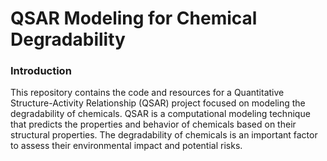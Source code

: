 # QSAR Modeling for Chemical Degradability

### Introduction
This repository contains the code and resources for a Quantitative Structure-Activity Relationship (QSAR) project focused on modeling the degradability of chemicals. QSAR is a computational modeling technique that predicts the properties and behavior of chemicals based on their structural properties. The degradability of chemicals is an important factor to assess their environmental impact and potential risks.

